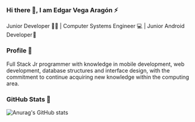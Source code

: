 ### Hi there 👋, I am Edgar Vega Aragón ⚡

Junior Developer 👨‍💻 | Computer Systems Engineer 💻 | Junior Android Developer 📱 

### Profile 💼
Full Stack Jr programmer with knowledge in mobile development, web development, database structures and interface design, with the commitment to continue acquiring new knowledge within the computing area.

### GitHub Stats 🚀
![Anurag's GitHub stats](https://github-readme-stats.vercel.app/api?username=veedsdev&show_icons=true&theme=radical)

